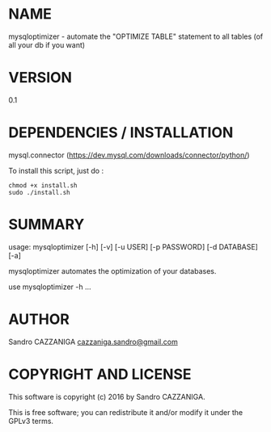 # NAME

mysqloptimizer - automate the "OPTIMIZE TABLE" statement to all tables (of all your db if you want)

# VERSION

0.1

# DEPENDENCIES / INSTALLATION
mysql.connector (https://dev.mysql.com/downloads/connector/python/)

To install this script, just do :

    chmod +x install.sh
    sudo ./install.sh
 

# SUMMARY

usage: mysqloptimizer [-h] [-v] [-u USER] [-p PASSWORD] [-d DATABASE] [-a]

mysqloptimizer automates the optimization of your databases.

use mysqloptimizer -h ...

# AUTHOR

Sandro CAZZANIGA <cazzaniga.sandro@gmail.com>

# COPYRIGHT AND LICENSE

This software is copyright (c) 2016 by Sandro CAZZANIGA.

This is free software; you can redistribute it and/or modify it under the GPLv3 terms.
